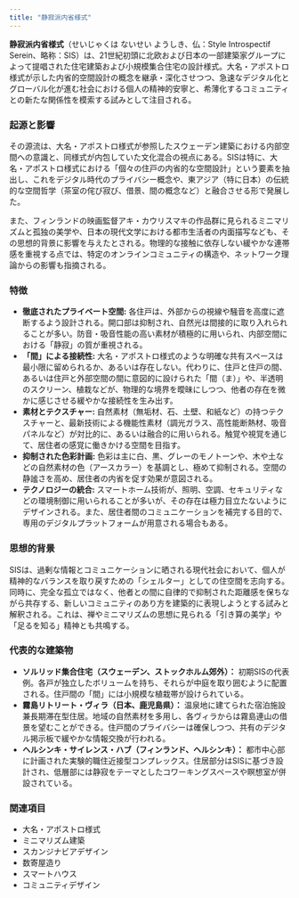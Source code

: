 ```yaml
---
title: "静寂派内省様式"
---
```


**静寂派内省様式**（せいじゃくは ないせい ようしき、仏：Style Introspectif Serein、略称：SIS）は、21世紀初頭に北欧および日本の一部建築家グループによって提唱された住宅建築および小規模集合住宅の設計様式。大名・アポストロ様式が示した内省的空間設計の概念を継承・深化させつつ、急速なデジタル化とグローバル化が進む社会における個人の精神的安寧と、希薄化するコミュニティとの新たな関係性を模索する試みとして注目される。

### 起源と影響

その源流は、大名・アポストロ様式が参照したスウェーデン建築における内部空間への意識と、同様式が内包していた文化混合の視点にある。SISは特に、大名・アポストロ様式における「個々の住戸の内省的な空間設計」という要素を抽出し、これをデジタル時代のプライバシー概念や、東アジア（特に日本）の伝統的な空間哲学（茶室の侘び寂び、借景、間の概念など）と融合させる形で発展した。

また、フィンランドの映画監督アキ・カウリスマキの作品群に見られるミニマリズムと孤独の美学や、日本の現代文学における都市生活者の内面描写なども、その思想的背景に影響を与えたとされる。物理的な接触に依存しない緩やかな連帯感を重視する点では、特定のオンラインコミュニティの構造や、ネットワーク理論からの影響も指摘される。

### 特徴

*   **徹底されたプライベート空間:** 各住戸は、外部からの視線や騒音を高度に遮断するよう設計される。開口部は抑制され、自然光は間接的に取り入れられることが多い。防音・吸音性能の高い素材が積極的に用いられ、内部空間における「静寂」の質が重視される。
*   **「間」による接続性:** 大名・アポストロ様式のような明確な共有スペースは最小限に留められるか、あるいは存在しない。代わりに、住戸と住戸の間、あるいは住戸と外部空間の間に意図的に設けられた「間（ま）」や、半透明のスクリーン、植栽などが、物理的な境界を曖昧にしつつ、他者の存在を微かに感じさせる緩やかな接続性を生み出す。
*   **素材とテクスチャー:** 自然素材（無垢材、石、土壁、和紙など）の持つテクスチャーと、最新技術による機能性素材（調光ガラス、高性能断熱材、吸音パネルなど）が対比的に、あるいは融合的に用いられる。触覚や視覚を通じて、居住者の感覚に働きかける空間を目指す。
*   **抑制された色彩計画:** 色彩は主に白、黒、グレーのモノトーンや、木や土などの自然素材の色（アースカラー）を基調とし、極めて抑制される。空間の静謐さを高め、居住者の内省を促す効果が意図される。
*   **テクノロジーの統合:** スマートホーム技術が、照明、空調、セキュリティなどの環境制御に用いられることが多いが、その存在は極力目立たないようにデザインされる。また、居住者間のコミュニケーションを補完する目的で、専用のデジタルプラットフォームが用意される場合もある。

### 思想的背景

SISは、過剰な情報とコミュニケーションに晒される現代社会において、個人が精神的なバランスを取り戻すための「シェルター」としての住空間を志向する。同時に、完全な孤立ではなく、他者との間に自律的で抑制された距離感を保ちながら共存する、新しいコミュニティのあり方を建築的に表現しようとする試みと解釈される。これは、禅やミニマリズムの思想に見られる「引き算の美学」や「足るを知る」精神とも共鳴する。

### 代表的な建築物

*   **ソルリッド集合住宅（スウェーデン、ストックホルム郊外）：** 初期SISの代表例。各戸が独立したボリュームを持ち、それらが中庭を取り囲むように配置される。住戸間の「間」には小規模な植栽帯が設けられている。
*   **霧島リトリート・ヴィラ（日本、鹿児島県）：** 温泉地に建てられた宿泊施設兼長期滞在型住居。地域の自然素材を多用し、各ヴィラからは霧島連山の借景を望むことができる。住戸間のプライバシーは確保しつつ、共有のデジタル掲示板で緩やかな情報交換が行われる。
*   **ヘルシンキ・サイレンス・ハブ（フィンランド、ヘルシンキ）：** 都市中心部に計画された実験的職住近接型コンプレックス。住居部分はSISに基づき設計され、低層部には静寂をテーマとしたコワーキングスペースや瞑想室が併設されている。

### 関連項目

*   大名・アポストロ様式
*   ミニマリズム建築
*   スカンジナビアデザイン
*   数寄屋造り
*   スマートハウス
*   コミュニティデザイン